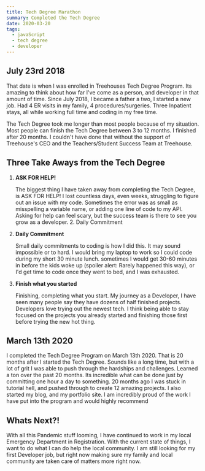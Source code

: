 ```yaml
---
title: Tech Degree Marathon
summary: Completed the Tech Degree
date: 2020-03-20
tags:
  - javaScript
  - tech degree
  - developer
---
```


## July 23rd 2018

That date is when I was enrolled in Treehouses Tech Degree Program. Its amazing to think about how far I've come as a person, and developer in that amount of time.
Since July 2018, I became a father a two, I started a new job. Had 4 ER visits in my family, 4 procedures/surgeries. Three Inpatient stays, all while working full time and coding in my free time.

The Tech Degree took me longer than most people because of my situation. Most people can finish the Tech Degree between 3 to 12 months. I finished after 20 months. I couldn't have done that without the support of Treehouse's CEO and the Teachers/Student Success Team at Treehouse.

## Three Take Aways from the Tech Degree

1. **ASK FOR HELP!**

   The biggest thing I have taken away from completing the Tech Degree, is ASK FOR HELP! I lost countless days, even weeks, struggling to figure out an issue with my code. Sometimes the error was as small as misspelling a variable name, or adding one line of code to my API. Asking for help can feel scary, but the success team is there to see you grow as a developer. 2. Daily Commitment

2. **Daily Commitment**

   Small daily commitments to coding is how I did this. It may sound impossible or to hard. I would bring my laptop to work so I could code during my short 30 minute lunch. sometimes I would get 30-60 minutes in before the kids woke up (spoiler alert: Rarely happened this way), or I'd get time to code once they went to bed, and I was exhausted.

3. **Finish what you started**

   Finishing, completing what you start. My journey as a Developer, I have seen many people say they have dozens of half finished projects. Developers love trying out the newest tech. I think being able to stay focused on the projects you already started and finishing those first before trying the new hot thing.

## March 13th 2020

I completed the Tech Degree Program on March 13th 2020. That is 20 months after I started the Tech Degree. Sounds like a long time, but with a lot of grit I was able to push through the hardships and challenges. Learned a ton over the past 20 months. Its incredible what can be done just by committing one hour a day to something. 20 months ago I was stuck in tutorial hell, and pushed through to create 12 amazing projects. I also started my blog, and my portfolio site.
I am incredibly proud of the work I have put into the program and would highly recommend

## Whats Next?!

With all this Pandemic stuff looming, I have continued to work in my local Emergency Department in Registration. With the current state of things, I want to do what I can do help the local community. I am still looking for my first Developer job, but right now making sure my family and local community are taken care of matters more right now.
